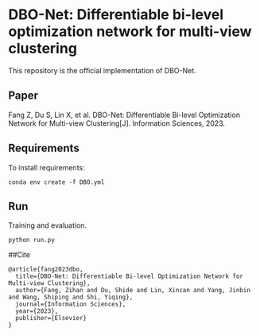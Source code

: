 
# DBO-Net: Differentiable bi-level optimization network for multi-view clustering

This repository is the official implementation of DBO-Net.

## Paper
Fang Z, Du S, Lin X, et al. DBO-Net: Differentiable Bi-level Optimization Network for Multi-view Clustering[J]. Information Sciences, 2023.

## Requirements

To install requirements:

```
conda env create -f DBO.yml
```


## Run

Training and evaluation.

```run
python run.py
```

##Cite
```
@article{fang2023dbo,
  title={DBO-Net: Differentiable Bi-level Optimization Network for Multi-view Clustering},
  author={Fang, Zihan and Du, Shide and Lin, Xincan and Yang, Jinbin and Wang, Shiping and Shi, Yiqing},
  journal={Information Sciences},
  year={2023},
  publisher={Elsevier}
}
```

